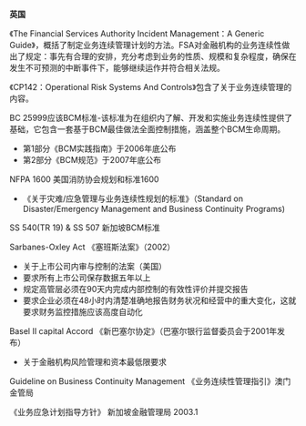 **英国**

《The Financial Services Authority Incident Management：A Generic Guide》，概括了制定业务连续管理计划的方法。FSA对金融机构的业务连续性做出了规定：事先有合理的安排，充分考虑到业务的性质、规模和复杂程度，确保在发生不可预测的中断事件下，能够继续运作并符合相关法规。

《CP142：Operational Risk Systems And Controls》包含了关于业务连续管理的内容。

BC 25999应该BCM标准-该标准为在组织内了解、开发和实施业务连续性提供了基础，它包含一套基于BCM最佳做法全面控制措施，涵盖整个BCM生命周期。

* 第1部分《BCM实践指南》于2006年底公布
* 第2部分《BCM规范》于2007年底公布

NFPA 1600 美国消防协会规划和标准1600

* 《关于灾难/应急管理与业务连续性规划的标准》（Standard on Disaster/Emergency Management and Business Continuity Programs\)

SS 540\(TR 19\) & SS 507 新加坡BCM标准

Sarbanes-Oxley Act 《塞班斯法案》（2002）

* 关于上市公司内审与控制的法案（美国）
* 要求所有上市公司保存数据五年以上
* 规定高管层必须在90天内完成内部控制的有效性评价并提交报告
* 要求企业必须在48小时内清楚准确地报告财务状况和经营中的重大变化，这就要求财务监控措施应该高度自动化

Basel II capital Accord 《新巴塞尔协定》（巴塞尔银行监督委员会于2001年发布）

* 关于金融机构风险管理和资本最低限要求

Guideline on Business Continuity Management 《业务连续性管理指引》澳门金管局

《业务应急计划指导方针》 新加坡金融管理局 2003.1







